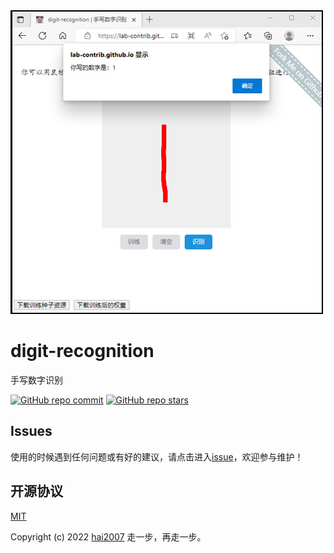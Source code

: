<img src='./view.jpg'>

# digit-recognition
手写数字识别

<p>
  <a href="https://github.com/lab-contrib/digit-recognition/graphs/commit-activity" target='_blank'><img alt="GitHub repo commit" src="https://img.shields.io/github/last-commit/lab-contrib/digit-recognition"></a>
  <a href="https://github.com/lab-contrib/digit-recognition" target='_blank'><img alt="GitHub repo stars" src="https://img.shields.io/github/stars/lab-contrib/digit-recognition?style=social"></a>
</p>

## Issues
使用的时候遇到任何问题或有好的建议，请点击进入[issue](https://github.com/lab-contrib/digit-recognition/issues)，欢迎参与维护！

开源协议
---------------------------------------
[MIT](https://github.com/lab-contrib/digit-recognition/blob/master/LICENSE)

Copyright (c) 2022 [hai2007](https://hai2007.github.io/SweetHome/) 走一步，再走一步。
